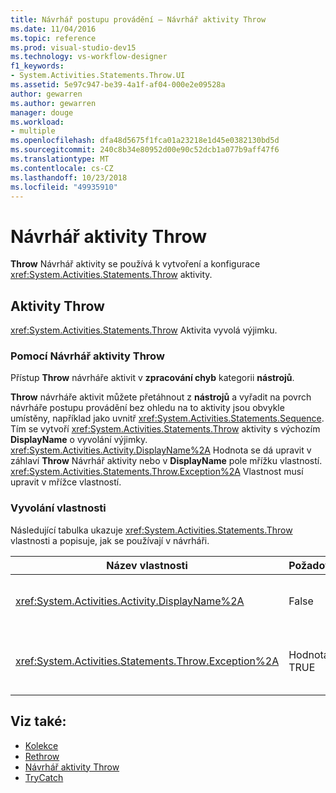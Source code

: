 ```yaml
---
title: Návrhář postupu provádění – Návrhář aktivity Throw
ms.date: 11/04/2016
ms.topic: reference
ms.prod: visual-studio-dev15
ms.technology: vs-workflow-designer
f1_keywords:
- System.Activities.Statements.Throw.UI
ms.assetid: 5e97c947-be39-4a1f-af04-000e2e09528a
author: gewarren
ms.author: gewarren
manager: douge
ms.workload:
- multiple
ms.openlocfilehash: dfa48d5675f1fca01a23218e1d45e0382130bd5d
ms.sourcegitcommit: 240c8b34e80952d00e90c52dcb1a077b9aff47f6
ms.translationtype: MT
ms.contentlocale: cs-CZ
ms.lasthandoff: 10/23/2018
ms.locfileid: "49935910"
---
```

# <a name="throw-activity-designer"></a>Návrhář aktivity Throw

**Throw** Návrhář aktivity se používá k vytvoření a konfigurace <xref:System.Activities.Statements.Throw> aktivity.

## <a name="the-throw-activity"></a>Aktivity Throw

<xref:System.Activities.Statements.Throw> Aktivita vyvolá výjimku.

### <a name="using-the-throw-activity-designer"></a>Pomocí Návrhář aktivity Throw

Přístup **Throw** návrháře aktivit v **zpracování chyb** kategorii **nástrojů**.

**Throw** návrháře aktivit můžete přetáhnout z **nástrojů** a vyřadit na povrch návrháře postupu provádění bez ohledu na to aktivity jsou obvykle umístěny, například jako uvnitř <xref:System.Activities.Statements.Sequence>. Tím se vytvoří <xref:System.Activities.Statements.Throw> aktivity s výchozím **DisplayName** o vyvolání výjimky. <xref:System.Activities.Activity.DisplayName%2A> Hodnota se dá upravit v záhlaví **Throw** Návrhář aktivity nebo v **DisplayName** pole mřížku vlastností. <xref:System.Activities.Statements.Throw.Exception%2A> Vlastnost musí upravit v mřížce vlastností.

### <a name="the-throw-properties"></a>Vyvolání vlastnosti

Následující tabulka ukazuje <xref:System.Activities.Statements.Throw> vlastnosti a popisuje, jak se používají v návrháři.

|Název vlastnosti|Požadováno|Použití|
|-|--------------|-|
|<xref:System.Activities.Activity.DisplayName%2A>|False|Určuje volitelný popisný název <xref:System.Activities.Statements.Throw> aktivity. Výchozí hodnota je vyvolání výjimky.|
|<xref:System.Activities.Statements.Throw.Exception%2A>|Hodnota TRUE|Výjimka, která má být vyvolána. Tato výjimka musí být odvozen od <xref:System.Exception>. Pokud chcete nastavit výjimky, zadejte výraz jazyka Visual Basic v mřížce vlastností.|

## <a name="see-also"></a>Viz také:

- [Kolekce](../workflow-designer/collection-activity-designers.md)
- [Rethrow](../workflow-designer/rethrow-activity-designer.md)
- [Návrhář aktivity Throw](../workflow-designer/throw-activity-designer.md)
- [TryCatch](../workflow-designer/trycatch-activity-designer.md)